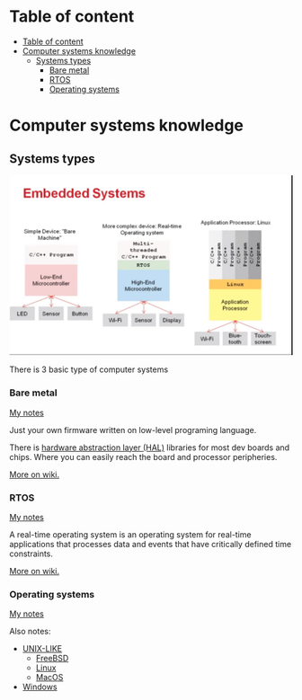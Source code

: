 # Table of content
- [Table of content](#table-of-content)
- [Computer systems knowledge](#computer-systems-knowledge)
  - [Systems types](#systems-types)
    - [Bare metal](#bare-metal)
    - [RTOS](#rtos)
    - [Operating systems](#operating-systems)
# Computer systems knowledge

## Systems types

![](docs/systems.jpg)

There is 3 basic type of computer systems

### Bare metal

[My notes](./docs/bare.md)

Just your own firmware written on low-level programing language.

There is [hardware abstraction layer (HAL)](https://en.wikipedia.org/wiki/Hardware_abstraction#In_operating_systems) libraries for most dev boards and chips.
Where you can easily reach the board and processor peripheries.

[More on wiki.](https://en.wikipedia.org/wiki/Bare_machine)


### RTOS

[My notes](./docs/rtos/README.md)

A real-time operating system is an operating system for real-time applications that processes data and events that have critically defined time constraints.

[More on wiki.](https://en.wikipedia.org/wiki/Real-time_operating_system)



### Operating systems

[My notes](./docs/oss/README.md)


Also notes:
 - [UNIX-LIKE](./docs/oss/unix-like/README.md)
   - [FreeBSD](./docs/oss/unix-like/bsd/README.md)
   - [Linux](./docs/oss/unix-like/linux/README.md)
   - [MacOS](./docs/oss/unix-like/mac/README.md)
 - [Windows](./docs/oss/win/README.md)